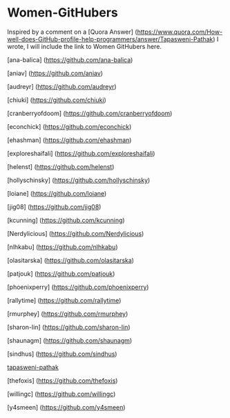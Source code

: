 # Women-GitHubers
Inspired by a comment on a [Quora Answer] (https://www.quora.com/How-well-does-GitHub-profile-help-programmers/answer/Tapasweni-Pathak) I wrote, I will include the link to Women GitHubers here.

[ana-balica] (https://github.com/ana-balica)

[aniav] (https://github.com/aniav)

[audreyr] (https://github.com/audreyr)

[chiuki] (https://github.com/chiuki)

[cranberryofdoom] (https://github.com/cranberryofdoom)

[econchick] (https://github.com/econchick)

[ehashman] (https://github.com/ehashman)

[exploreshaifali] (https://github.com/exploreshaifali)

[helenst] (https://github.com/helenst)

[hollyschinsky] (https://github.com/hollyschinsky)

[loiane] (https://github.com/loiane)

[jig08] (https://github.com/jig08)

[kcunning] (https://github.com/kcunning)

[Nerdylicious] (https://github.com/Nerdylicious)

[nlhkabu] (https://github.com/nlhkabu)

[olasitarska] (https://github.com/olasitarska)

[patjouk] (https://github.com/patjouk)

[phoenixperry] (https://github.com/phoenixperry)

[rallytime] (https://github.com/rallytime)

[rmurphey] (https://github.com/rmurphey)

[sharon-lin] (https://github.com/sharon-lin)

[shaunagm] (https://github.com/shaunagm)

[sindhus] (https://github.com/sindhus)

[tapasweni-pathak](https://github.com/tapasweni-pathak)

[thefoxis] (https://github.com/thefoxis)

[willingc] (https://github.com/willingc)

[y4smeen] (https://github.com/y4smeen)








